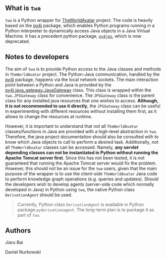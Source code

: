 ## What is `twa`

`twa` is a Python wrapper for [TheWorldAvatar](https://github.com/cambridge-cares/TheWorldAvatar) project. The code is heavily based on the [py4j](https://www.py4j.org/index.html) package, which enables Python programs running in a Python interpreter to dynamically access Java objects in a Java Virtual Machine. It has a precedent python package, [`py4jps`](https://pypi.org/project/py4jps/), which is now deprecated.

## Notes to developers

The aim of `twa` is to provide Python access to the Java classes and methods in `TheWorldAvatar` project. The Python-Java communication, handled by the [py4j](https://www.py4j.org/index.html) package, happens via the local network sockets. The main interaction point between a Python and Java is provided by the [py4j.java_gateway.JavaGateway](https://www.py4j.org/py4j_java_gateway.html#javagateway) class. This class is wrapped within the `twa.JPSGateway` class for convenience. The `JPSGateway` class is the parent class for any installed java resources that one wishes to access. **Although, it is not recommended to use it directly**, the `JPSGateway` class can be useful in experimenting with different resources without installing them first, as it allows to change the resources at runtime.

However, it is important to understand that not all `TheWorldAvatar` classes/functions in Java are provided with a high-level abstraction in `twa`. Therefore, the java project documentation should also be consulted with to know which Java objects to call to perform a desired task. Additionally, not all `TheWorldAvatar` classes can be accessed. Namely, **any servlet depending classes can not be instantiated in Python without running the Apache Tomcat server first**. Since this has not been tested, it is not guaranteed that running the Apache Tomcat server would fix the problem. However, this should not be an issue for the `twa` users, given that the main purpose of the wrapper is to use the client-side `TheWorldAvatar` Java code to perform knowledge graph operations (e.g. queries and updates). Should the developers wish to develop agents (server-side code which normally developed in Java) in Python using `twa`, the native Python class `DerivationAgent` should be used.

> Currently, Python class `DerivationAgent` is available in Python package `pyderivationagent`. The long-term plan is to package it as part of `twa`.

## Authors

Jiaru Bai

Daniel Nurkowski
